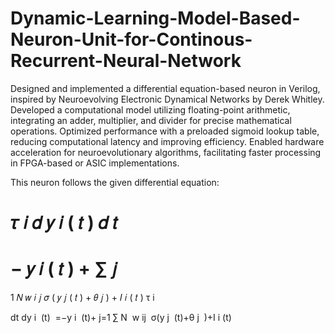 # Dynamic-Learning-Model-Based-Neuron-Unit-for-Continous-Recurrent-Neural-Network

Designed and implemented a differential equation-based neuron in Verilog, inspired by Neuroevolving Electronic Dynamical Networks by Derek Whitley.
Developed a computational model utilizing floating-point arithmetic, integrating an adder, multiplier, and divider for precise mathematical operations.
Optimized performance with a preloaded sigmoid lookup table, reducing computational latency and improving efficiency.
Enabled hardware acceleration for neuroevolutionary algorithms, facilitating faster processing in FPGA-based or ASIC implementations.

This neuron follows the given differential equation:

𝜏
𝑖
𝑑
𝑦
𝑖
(
𝑡
)
𝑑
𝑡
=
−
𝑦
𝑖
(
𝑡
)
+
∑
𝑗
=
1
𝑁
𝑤
𝑖
𝑗
𝜎
(
𝑦
𝑗
(
𝑡
)
+
𝜃
𝑗
)
+
𝐼
𝑖
(
𝑡
)
τ 
i
​
  
dt
dy 
i
​
 (t)
​
 =−y 
i
​
 (t)+ 
j=1
∑
N
​
 w 
ij
​
 σ(y 
j
​
 (t)+θ 
j
​
 )+I 
i
​
 (t)
